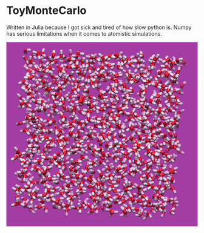 # ToyMonteCarlo
Written in Julia because I got sick and tired of how slow python is. Numpy has serious limitations when it comes to atomistic simulations.

![](Ewald/spce_box.png)
